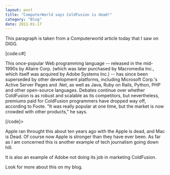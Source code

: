 ```yaml
---
layout: post
title: "ComputerWorld says ColdFusion is dead!"
category: "Blog"
date: 2011-01-17
---
```



This paragraph is taken from a Computerworld article today that I saw on DIGG.

[code:c#]

This once-popular Web programming language -- released in the mid-1990s by Allaire Corp. (which was later purchased by Macromedia Inc., which itself was acquired by Adobe Systems Inc.) -- has since been superseded by other development platforms, including Microsoft Corp.'s Active Server Pages and .Net, as well as Java, Ruby on Rails, Python, PHP and other open-source languages. Debates continue over whether ColdFusion is as robust and scalable as its competitors, but nevertheless, premiums paid for ColdFusion programmers have dropped way off, according to Foote. "It was really popular at one time, but the market is now crowded with other products," he says.

[/code]>

Apple ran throught this about ten years ago with the Apple is dead, and Mac is Dead. Of course now Apple is stronger than they have ever been. As far as I am concerned this is another example of tech journalism going down hill.

It is also an example of Adobe not doing its job in marketing ColdFusion.

Look for more about this on my blog.